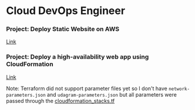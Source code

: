 # Cloud DevOps Engineer

### Project: Deploy Static Website on AWS
[Link](./Deploy-Static-Website-on-AWS)

### Project: Deploy a high-availability web app using CloudFormation
[Link](./Deploy-a-high-availability-web-app-using-CloudFormation)

Note: Terraform did not support parameter files yet so I don't have `network-parameters.json` and `udagram-parameters.json` but all parameters were passed through the [cloudformation_stacks.tf](./Deploy-a-high-availability-web-app-using-CloudFormation/infrastructure/cloudformation_stacks.tf)